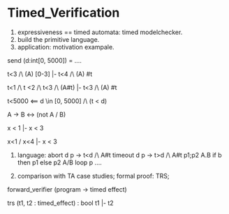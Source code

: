 # Timed_Verification

1. expressiveness =\= timed automata: timed modelchecker. 
2. build the primitive language. 
3. application: motivation exampale.  


send (d:int[0, 5000]) = 
    ....


t<3 /\ (A) [0-3] |- t<4 /\ (A) #t

t<1 /\ t <2 /\ t<3 /\ (A#t) |- t<3 /\ (A) #t

t<5000  <== d \in [0, 5000] /\ (t < d)

A -> B <-> (not A \/ B)

x < 1 |- x < 3

x<1 \/ x<4 |- x < 3

1. language: 
abort d p -> t<d /\ A#t
timeout d p -> t>d /\ A#t
p1;p2    A.B
if b then p1 else p2  A\/B
loop p  ....

2. comparison with TA
case studies;
formal proof: TRS;


forward_verifier (program -> timed effect) 

trs (t1, t2 : timed_effect) : bool 
t1 |- t2 